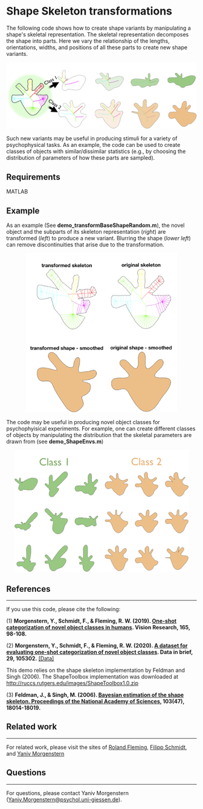 # **Shape Skeleton transformations**


The following code shows how to create shape variants by manipulating a shape's skeletal representation.  The skeletal representation decomposes the shape into parts.  Here we vary the relationship of the lengths, orientations, widths, and positions of all these parts to create new shape variants.  

<p align="center">
  <img width="800" src="https://github.com/ymorgens/shape-skeleton-transformation/blob/master/skeleton_transformation/readme image.png">
</p>

Such new variants may be useful in producing stimuli for a variety of psychophysical tasks.  As an example, the code can be used to create classes of objects with similar/dissimilar statistics (e.g., by choosing the distribution of parameters of how these parts are sampled).



## **Requirements**
MATLAB

## **Example**

As an example (See **demo_transformBaseShapeRandom.m**), the novel object and the subparts of its skeleton representation (_right_) are transformed (_left_) to produce a new variant.  Blurring the shape (_lower left_) can remove discontinuities that arise due to the transformation.

<p align="center">
  <img width="400" src="https://github.com/ymorgens/shape-skeleton-transformation/blob/master/skeleton_transformation/demoexample.png">
</p>

The code may be useful in producing novel object classes for psychophyisical experiments.  For example, one can create different classes of objects by manipulating the distribution that the skeletal parameters are drawn from (see **demo_ShapeEnvs.m**)
<p align="center">
  <img width="460" src="https://github.com/ymorgens/shape-skeleton-transformation/blob/master/skeleton_transformation/demo_ShapeEnvs1.png">
</p>

## **References**
***
If you use this code, please cite the following:

(1) **Morgenstern, Y., Schmidt, F., & Fleming, R. W. (2019). [One-shot categorization of novel object classes in humans](https://www.sciencedirect.com/science/article/abs/pii/S0042698919301749). Vision Research, 165, 98-108.**

(2) **Morgenstern, Y., Schmidt, F., & Fleming, R. W. (2020). [A dataset for evaluating one-shot categorization of novel object classes](https://www.sciencedirect.com/science/article/pii/S2352340920301967). Data in brief, 29, 105302.** [[Data]](https://zenodo.org/record/3433278#.X1ZEgdMzaJQ)

This demo relies on the shape skeleton implementation by Feldman and Singh (2006).  The ShapeToolbox implementation  was downloaded at http://ruccs.rutgers.edu/images/ShapeToolbox1.0.zip

(3) **Feldman, J., & Singh, M. (2006). [Bayesian estimation of the shape skeleton. Proceedings of the National Academy of Sciences](https://www.pnas.org/content/pnas/103/47/18014.full.pdf), 103(47), 18014-18019.**

## **Related work**
***
For related work, please visit the sites of [Roland Fleming](http://fleming.oerloeg.com/), [Filipp Schmidt](http://www.allpsych.uni-giessen.de/filipp/), and [Yaniv Morgenstern](https://sites.google.com/view/yanivmorgenstern) 


## **Questions**
***
For questions, please contact Yaniv Morgenstern ([Yaniv.Morgenstern@psychol.uni-giessen.de](mailto:Yaniv.Morgenstern@psychol.uni-giessen.de)).

